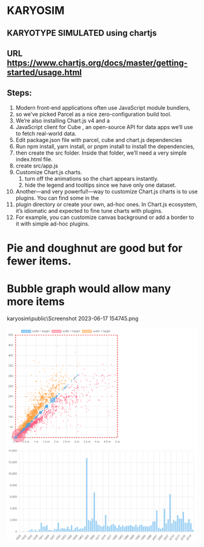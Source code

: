 # KARYOSIM
## KARYOTYPE SIMULATED using chartjs

## URL https://www.chartjs.org/docs/master/getting-started/usage.html
## Steps:
1. Modern front-end applications often use JavaScript module bundlers, 
1. so we’ve picked Parcel as a nice zero-configuration build tool. 
1. We’re also installing Chart.js v4 and a 
1. JavaScript client for Cube , an open-source API for data apps we’ll use to fetch real-world data.
1. Edit package.json file with parcel, cube and chart.js dependencies
1. Run npm install, yarn install, or pnpm install to install the dependencies, 
1. then create the src folder. Inside that folder, we’ll need a very simple index.html file.
1. create src/app.js
1. Customize Chart.js charts. 
    1. turn off the animations so the chart appears instantly. 
    1. hide the legend and tooltips since we have only one dataset.
1. Another—and very powerful!—way to customize Chart.js charts is to use plugins. You can find some in the 
1. plugin directory or create your own, ad-hoc ones. In Chart.js ecosystem, it’s idiomatic and expected to fine tune charts with plugins. 
1. For example, you can customize canvas background or add a border to it with simple ad-hoc plugins. 

# Pie and doughnut are good but for fewer items.

# Bubble graph would allow many more items

karyosim\public\Screenshot 2023-06-17 154745.png

![Alt text](image.png)
